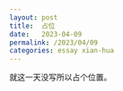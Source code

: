 ```yaml
---
layout: post
title:  占位
date:   2023-04-09
permalink: /2023/04/09
categories: essay xian-hua
---
```


就这一天没写所以占个位置。